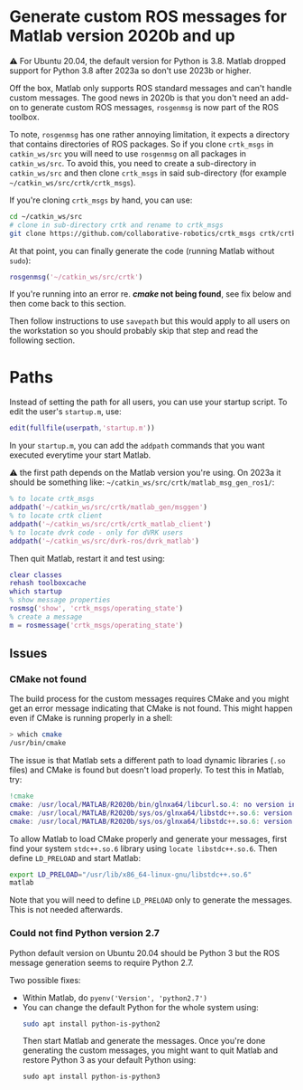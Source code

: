 # Generate custom ROS messages for Matlab version 2020b and up

:warning: For Ubuntu 20.04, the default version for Python is 3.8.  Matlab dropped support for Python 3.8 after 2023a so don't use 2023b or higher.

Off the box, Matlab only supports ROS standard messages and can't handle custom messages.  The good news in 2020b is that you don't need an add-on to generate custom ROS messages, `rosgenmsg` is now part of the ROS toolbox.

To note, `rosgenmsg` has one rather annoying limitation, it expects a directory that contains directories of ROS packages.   So if you clone `crtk_msgs` in `catkin_ws/src` you will need to use `rosgenmsg` on all packages in `catkin_ws/src`.  To avoid this, you need to create a sub-directory in `catkin_ws/src` and then clone `crtk_msgs` in said sub-directory (for example `~/catkin_ws/src/crtk/crtk_msgs`).

If you're cloning `crtk_msgs` by hand, you can use:
```sh
cd ~/catkin_ws/src
# clone in sub-directory crtk and rename to crtk_msgs
git clone https://github.com/collaborative-robotics/crtk_msgs crtk/crtk_msgs
```

At that point, you can finally generate the code (running Matlab without `sudo`):
```matlab
rosgenmsg('~/catkin_ws/src/crtk')
```

If you're running into an error re. **_cmake_ not being found**, see fix below and then come back to this section.

Then follow instructions to use `savepath` but this would apply to all users on the workstation so you should probably skip that step and read the following section.

# Paths

Instead of setting the path for all users, you can use your startup script.  To edit the user's `startup.m`, use:
```matlab
edit(fullfile(userpath,'startup.m'))
```
In your `startup.m`, you can add the `addpath` commands that you want executed everytime your start Matlab.

:warning: the first path depends on the Matlab version you're using.  On 2023a it should be something like: `~/catkin_ws/src/crtk/matlab_msg_gen_ros1/`:

```matlab
% to locate crtk_msgs
addpath('~/catkin_ws/src/crtk/matlab_gen/msggen')
% to locate crtk client
addpath('~/catkin_ws/src/crtk/crtk_matlab_client')
% to locate dvrk code - only for dVRK users
addpath('~/catkin_ws/src/dvrk-ros/dvrk_matlab')
```

Then quit Matlab, restart it and test using:
```matlab
clear classes
rehash toolboxcache
which startup
% show message properties
rosmsg('show', 'crtk_msgs/operating_state')
% create a message
m = rosmessage('crtk_msgs/operating_state')
```

## Issues

### CMake not found

The build process for the custom messages requires CMake and you might get an error message indicating that CMake is not found.  This might happen even if CMake is running properly in a shell:
```sh
> which cmake
/usr/bin/cmake
```

The issue is that Matlab sets a different path to load dynamic libraries (`.so` files) and CMake is found but doesn't load properly.  To test this in Matlab, try:
```matlab
!cmake
cmake: /usr/local/MATLAB/R2020b/bin/glnxa64/libcurl.so.4: no version information available (required by cmake)
cmake: /usr/local/MATLAB/R2020b/sys/os/glnxa64/libstdc++.so.6: version `GLIBCXX_3.4.26' not found (required by cmake)
cmake: /usr/local/MATLAB/R2020b/sys/os/glnxa64/libstdc++.so.6: version `GLIBCXX_3.4.26' not found (required by /usr/lib/x86_64-linux-gnu/libjsoncpp.so.1)
```

To allow Matlab to load CMake properly and generate your messages, first find your system `stdc++.so.6` library using `locate libstdc++.so.6`.  Then define `LD_PRELOAD` and start Matlab:
```sh
export LD_PRELOAD="/usr/lib/x86_64-linux-gnu/libstdc++.so.6"
matlab
```

Note that you will need to define `LD_PRELOAD` only to generate the messages.  This is not needed afterwards.

### Could not find Python version 2.7

Python default version on Ubuntu 20.04 should be Python 3 but the ROS message generation seems to require Python 2.7.

Two possible fixes:
* Within Matlab, do `pyenv('Version', 'python2.7')`
* You can change the default Python for the whole system using:
  ```sh
  sudo apt install python-is-python2
  ```
  Then start Matlab and generate the messages.  Once you're done generating the custom messages, you might want to quit Matlab and restore Python 3 as your default Python using:
  ```
  sudo apt install python-is-python3
  ```
